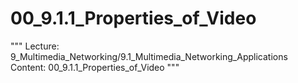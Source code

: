# 00_9.1.1_Properties_of_Video

"""
Lecture: 9_Multimedia_Networking/9.1_Multimedia_Networking_Applications
Content: 00_9.1.1_Properties_of_Video
"""

